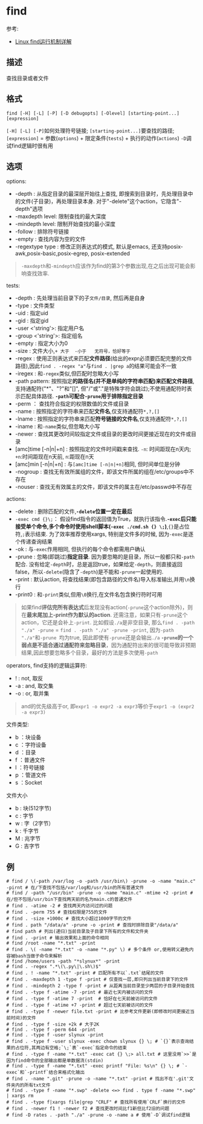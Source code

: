 # find
参考:
- [Linux find运行机制详解](https://www.cnblogs.com/f-ck-need-u/p/6995529.html)

## 描述

查找目录或者文件

## 格式

    find [-H] [-L] [-P] [-D debugopts] [-Olevel] [starting-point...] [expression]

`[-H] [-L] [-P]`如何处理符号链接; `[starting-point...]`要查找的路径; `[expression]` = 参数(`options`) + 限定条件(`tests`) + 执行的动作(`actions`)
`-D`调试find逻辑时很有用

## 选项

options:
- -depth : 从指定目录的最深层开始往上查找, 即搜索到目录时，先处理目录中的文件(子目录)，再处理目录本身. 对于"-delete"这个action，它隐含"-depth"选项
- -maxdepth level: 限制查找的最大深度
- -mindepth level: 限制开始查找的最小深度
- -follow : 排除符号链接
- -empty : 查找内容为空的文件
- -regextype type : 修改正则表达式的模式, 默认是emacs, 还支持posix-awk,posix-basic,posix-egrep, posix-extended

> `-maxdepth`和`-mindepth`应该作为find的第3个参数出现,在之后出现可能会影响查找效率.

tests:
- -depth : 先处理当前目录下的子`文件/目录`, 然后再是自身
- -type : 文件类型
- -uid <N> : 指定uid
- -gid <N> : 指定gid
- -user <'string'>: 指定用户名
- -group <'string'>: 指定组名
- -empty : 指定大小为0
- -size : 文件大小,`+ 大于  -小于   无符号，恰好等于`
- -regex : 使用正则表达式来匹配**文件路径**(给出的expr必须要匹配完整的文件路径),因此`find . -regex "a"`与`find . |grep a`的结果可能会不一致
- -iregex : 和`-regex`类似,但匹配时忽略大小写
- -path pattern: 按照指定**的路径名(并不是单纯的字符串匹配)**来匹配**文件路径**,支持通配符("*"、"?"和"[]", 但"/"或"."是特殊字符会跳过);不使用通配符时表示匹配具体路径. **`-path`可配合`-prune`用于排除指定目录**
- -perm ： 查找符合指定的权限数值的文件或目录
- -name : 按照指定的字符串来匹配**文件名**,仅支持通配符`*,?,[]`
- -lname : 按照指定的字符串来匹配**符号链接的文件名**,仅支持通配符`*,?,[]`
- -iname : 和`-name`类似,但忽略大小写
- -newer : 查找其更改时间较指定文件或目录的更改时间更接近现在的文件或目录
- [amc]time [-n|n|+n] : 按照指定的文件时间戳来查找. `-n`: 时间距现在n天内; `+n`:时间距现在n天前, `n`:距现在n天
- [amc]min [-n|n|+n] : 与`[amc]time [-n|n|+n]`相同, 但时间单位是分钟
- -nogroup : 查找无有效所属组的文件，即该文件所属的组在/etc/groups中不存在
- -nouser : 查找无有效属主的文件，即该文件的属主在/etc/passwd中不存在

actions:
- -delete : 删除匹配的文件,**`-delete`位置一定在最后**
- `-exec cmd {}\;`： 假设find指令的返回值为True，就执行该指令.**`-exec`后只能接受单个命令,多个命令时使用shell脚本(`-exec ./cmd.sh {} \;`)**,`{}`是占位符,`;`表示结束. 为了效率推荐使用xargs, 特别是文件多的时候, 因为`-exec`是逐个传递查询结果
- -ok : 与`-exec`作用相同, 但执行的每个命令都需用户确认
- -prune : 忽略(即跳过)**指定目录**. 因为要忽略的是目录，所以一般都只和`-path`配合. 没有给定`-depth`时，总是返回true，如果给定`-depth`，则直接返回false，所以`-delete`(隐含了`-depth`)是不能和`-prune`一起使用的.
- -print : 默认action, 将查找结果(即包含路径的文件名)导入标准输出,并用`\n`换行
- -print0 : 和`-print`类似,但用`\0`换行,在文件名包含换行符时可用

> 如果find**评估完所有表达式**后发现没有action(`-prune`这个action除外)，则在**最末尾加上-print作为默认的action**. 还需注意，如果只有`-prune`这个action，它还是会补上`-print`. 比如假设`./a`是非空目录, 那么`find . -path "./a" -prune` = `find . -path "./a" -prune -print`, 因为`-path "./a"`和`-prune `均为true, 因此即使有`-prune`还是会输出`./a`
> **`-prune`的一个弱点是不适合通过通配符来忽略目录**，因为通配符出来的很可能导致非预期结果,因此想要忽略多个目录，最好的方法是多次使用`-path`

operators, find支持的逻辑运算符:
- ! : not, 取反
- -a : and, 取交集
- -o : or, 取并集

> and的优先级高于or, 即`expr1 -o expr2 -a expr3`等价于`expr1 -o (expr2 -a expr3)`

文件类型:

- b ：块设备
- c ：字符设备
- d ：目录
- f ：普通文件
- l ：符号链接
- p ：管道文件
- s ：Socket

文件大小

- b : 块(512字节)
- c : 字节
- w : 字（2字节）
- k : 千字节
- M : 兆字节
- G : 吉字节

## 例

    # find / \(-path /var/log -o -path /usr/bin\) -prune -o -name "main.c" -pirnt # 在/下查找不包括/var/log和/usr/bin的所有普通文件
    # find / -path "/usr/bin" -prune -o -name "main.c" -mtime +2 -print # 在/但不包括/usr/bin下查找两天前的名为main.c的普通文件
    # find . -atime -2 # 查找两天内访问过的问题
    # find . -perm 755 # 查找权限是755的文件
    # find . -size +1000c # 查找大小超过1000字节的文件
    # find . path "/data/a" -prune -o -print # 查找时排除目录"/data/a"
    # find path # 列出(递归)当前目录及子目录下所有的文件和文件夹
    # find . -print # 输出效果和上面的命令相同
    # find /root -name "*.txt" -print
    # find . \( -name "*.txt" -o -name "*.py" \) # 多个条件 or,使用转义避免内容被bash当做子命令来解析
    # find /home/users -path "*slynux*" -print
    # find . -regex ".*\(\.py\|\.sh\)$"
    # find . ! -name "*.txt" -print # 匹配所有不以`.txt`结尾的文件
    # find . -maxdepth 1 -type f -print # 仅查找一层,即只列出当前目录下的文件
    # find . -mindepth 2 -type f -print # 从距离当前目录至少两层的子目录开始查找
    # find . -type f -atime -7 -print # 最近七天内被访问的文件
    # find . -type f -atime 7 -print  # 恰好在七天前被访问的文件
    # find . -type f -atime +7 -print # 超过七天前被访问的文件
    # find . -type f -newer file.txt -print # 比参考文件更新(即修改时间更接近当前时间)的文件
    # find . -type f -size +2k # 大于2K
    # find . -type f -perm 644 -print
    # find . -type f -user slynux -print
    # find . -type f -user slynux -exec chown slynux {} \; # `{}`表示查询结果的占位符,其两边有空格;`\;`表`-exec`指定命令的结束
    # find . -type f -name "*.txt" -exec cat {} \;> all.txt # 这里没用`>>`是因为find命令的全部输出都是单数据流(stdin)
    # find . -type f -name "*.txt" -exec printf "File: %s\n" {} \; # `-exec`和`-printf`结合来格式化输出
    # find . -name ".git" -prune -o -name "*.txt" -print # 找出不在'.git'文件夹内的所有txt文件
    # find . -type f -name "*.swp" -delete <=> find . type f -name "*.swp" | xargs rm
    # find . -type f|xargs file|grep "CRLF" # 查找所有使用`CRLF`换行的文件
    # find . -newer f1 ! -newer f2 # 查找更改时间比f1新但比f2旧的问题
    # find -D rates . -path "./a" -prune -o -name a # 使用`-D`调试find逻辑
